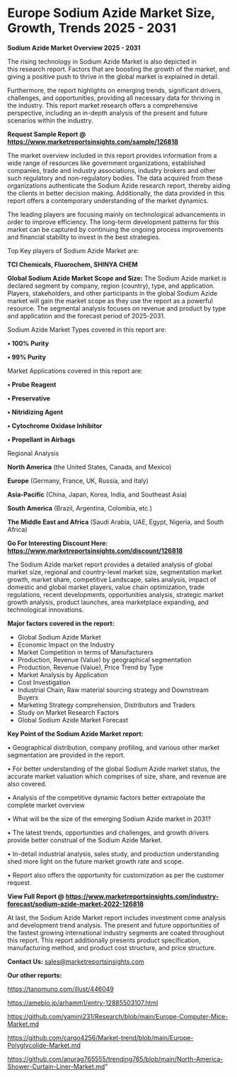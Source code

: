  # Europe Sodium Azide Market Size, Growth, Trends 2025 - 2031

<Strong> Sodium Azide Market Overview 2025 - 2031</strong>

The rising technology in Sodium Azide Market is also depicted in this research report. Factors that are boosting the growth of the market, and giving a positive push to thrive in the global market is explained in detail.

Furthermore, the report highlights on emerging trends, significant drivers, challenges, and opportunities, providing all necessary data for thriving in the industry. This report market research offers a comprehensive perspective, including an in-depth analysis of the present and future scenarios within the industry.

<strong>Request Sample Report @ <a href=https://www.marketreportsinsights.com/sample/126818>https://www.marketreportsinsights.com/sample/126818</a></strong>

The market overview included in this report provides information from a wide range of resources like government organizations, established companies, trade and industry associations, industry brokers and other such regulatory and non-regulatory bodies. The data acquired from these organizations authenticate the Sodium Azide research report, thereby aiding the clients in better decision making. Additionally, the data provided in this report offers a contemporary understanding of the market dynamics.

The leading players are focusing mainly on technological advancements in order to improve efficiency. The long-term development patterns for this market can be captured by continuing the ongoing process improvements and financial stability to invest in the best strategies.

Top Key players of Sodium Azide Market are:

<strong>TCI Chemicals, Fluorochem, SHINYA CHEM</strong>

<strong><b>Global Sodium Azide Market Scope and Size:</b></strong>
The Sodium Azide market is declared segment by company, region (country), type, and application. Players, stakeholders, and other participants in the global Sodium Azide market will gain the market scope as they use the report as a powerful resource. The segmental analysis focuses on revenue and product by type and application and the forecast period of 2025-2031.

Sodium Azide Market Types covered in this report are:

<strong>• 100% Purity

• 99% Purity</strong>

Market Applications covered in this report are:

<strong>• Probe Reagent

• Preservative

• Nitridizing Agent

• Cytochrome Oxidase Inhibitor

• Propellant in Airbags</strong> 

Regional Analysis

<strong>North America</strong> (the United States, Canada, and Mexico)

<strong>Europe</strong> (Germany, France, UK, Russia, and Italy)

<strong>Asia-Pacific</strong> (China, Japan, Korea, India, and Southeast Asia)

<strong>South America</strong> (Brazil, Argentina, Colombia, etc.)

<strong>The Middle East and Africa</strong> (Saudi Arabia, UAE, Egypt, Nigeria, and South Africa)

<strong>Go For Interesting Discount Here: <a href=https://www.marketreportsinsights.com/discount/126818>https://www.marketreportsinsights.com/discount/126818</a></strong>

The Sodium Azide market report provides a detailed analysis of global market size, regional and country-level market size, segmentation market growth, market share, competitive Landscape, sales analysis, impact of domestic and global market players, value chain optimization, trade regulations, recent developments, opportunities analysis, strategic market growth analysis, product launches, area marketplace expanding, and technological innovations.

<strong><b>Major factors covered in the report:</b></strong>
<ul>
  <li>Global Sodium Azide Market </li>
  <li>Economic Impact on the Industry</li>
  <li>Market Competition in terms of Manufacturers</li>
  <li>Production, Revenue (Value) by geographical segmentation</li>
  <li>Production, Revenue (Value), Price Trend by Type</li>
  <li>Market Analysis by Application</li>
  <li>Cost Investigation</li>
  <li>Industrial Chain, Raw material sourcing strategy and Downstream Buyers</li>
  <li>Marketing Strategy comprehension, Distributors and Traders</li>
  <li>Study on Market Research Factors</li>
  <li>Global Sodium Azide Market Forecast</li>
</ul>

<strong><b>Key Point of the Sodium Azide Market report:</b></strong>

• Geographical distribution, company profiling, and various other market segmentation are provided in the report.

• For better understanding of the global Sodium Azide market status, the accurate market valuation which comprises of size, share, and revenue are also covered.

• Analysis of the competitive dynamic factors better extrapolate the complete market overview

• What will be the size of the emerging Sodium Azide market in 2031?

• The latest trends, opportunities and challenges, and growth drivers provide better construal of the Sodium Azide Market.

• In-detail industrial analysis, sales study, and production understanding shed more light on the future market growth rate and scope.

• Report also offers the opportunity for customization as per the customer request.

<strong><b>View Full Report @ <a href=https://www.marketreportsinsights.com/industry-forecast/sodium-azide-market-2022-126818>https://www.marketreportsinsights.com/industry-forecast/sodium-azide-market-2022-126818</a></b></strong>


At last, the Sodium Azide Market report includes investment come analysis and development trend analysis. The present and future opportunities of the fastest growing international industry segments are coated throughout this report. This report additionally presents product specification, manufacturing method, and product cost structure, and price structure.

<strong>Contact Us:</strong>
sales@marketreportsinsights.com

<strong>Our other reports:</strong>

<a href=https://tanomuno.com/illust/446049>https://tanomuno.com/illust/446049</a>

<a href=https://ameblo.jp/arhamm1/entry-12885503107.html>https://ameblo.jp/arhamm1/entry-12885503107.html</a>

<a href=https://github.com/yamini231/Research/blob/main/Europe-Computer-Mice-Market.md>https://github.com/yamini231/Research/blob/main/Europe-Computer-Mice-Market.md</a>

<a href=https://github.com/cargo4256/Market-trend/blob/main/Europe-Polyglycolide-Market.md>https://github.com/cargo4256/Market-trend/blob/main/Europe-Polyglycolide-Market.md</a>

<a href=https://github.com/anurag765555/trending765/blob/main/North-America-Shower-Curtain-Liner-Market.md>https://github.com/anurag765555/trending765/blob/main/North-America-Shower-Curtain-Liner-Market.md</a>"
